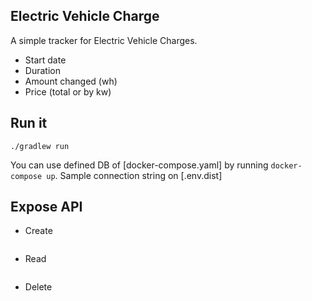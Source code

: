 Electric Vehicle Charge
---

A simple tracker for Electric Vehicle Charges.

- Start date
- Duration
- Amount changed (wh)
- Price (total or by kw)

## Run it

```shell
./gradlew run
```
You can use defined DB of [docker-compose.yaml] by running `docker-compose up`. Sample connection string on [.env.dist]

## Expose API

- Create
    ```
    ```
- Read
    ```
    ```
- Delete
    ```
    ```
  
